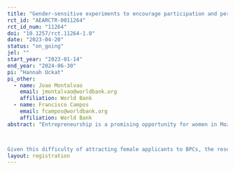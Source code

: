 ```yaml
---
title: "Gender-sensitive experiments to encourage participation and performance in a Business Plan Competition in Mozambique"
rct_id: "AEARCTR-0011264"
rct_id_num: "11264"
doi: "10.1257/rct.11264-1.0"
date: "2023-04-20"
status: "on_going"
jel: ""
start_year: "2023-01-14"
end_year: "2024-06-30"
pi: "Hannah Uckat"
pi_other:
  - name: Joao Montalvao
    email: jmontalvao@worldbank.org
    affiliation: World Bank
  - name: Francisco Campos
    email: fcampos@worldbank.org
    affiliation: World Bank
abstract: "Entrepreneurship is a promising opportunity for women in Mozambique, but female entrepreneurs in the country continue to face many constraints and are concentrated in small-scale, low-growth, informal businesses in services sectors – similar to many other low- or middle-income countries. A World Bank funded project – Harnessing the Demographic Dividend (HDD, P166100) – is launching a nation-wide Business Plan Competition in Mozambique with the explicit aim of attracting and supporting female-owned high-growth businesses. The winners of the BPC in Mozambique will receive grants, training and mentoring, and access to an internship program. The project specifies that 50 % of all BPC winners must be female, thereby instituting a gender quota. Previous experiences in several African have shown that women are underrepresented among the applicants and winners of BPCs, even though their returns from winning these competitions are at least as large as men’s.

Given this difficulty of attracting female applicants to BPCs, the research team, in collaboration with the HDD project team, will conduct a randomized controlled trial (RCT) to test different interventions that aim to increase the participants’ likelihood of applying to the BPC and the performance of their businesses within and outside the BPC. Tested against 0) no intervention and 1) a factual control intervention, three different interventions will be employed which aim to mitigate different possible constraints to successful participation in the BPC: 2) a quota intervention that makes the gender quota in the BPC salient and aims to alleviate the constraint that women are less likely to enter competitions against men, and are less competitive when facing male competitors; 3) an inspirational intervention presenting same-gendered role models that aims to boost participant’s aspirations and confidence to enter the competition; and 4) application assistance that aims to reduce the costs of applying and address practical constraints to participation. "
layout: registration
---
```


